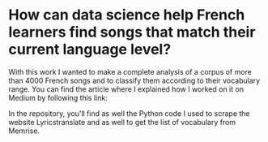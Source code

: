 # How can data science help French learners find songs that match their current language level?

With this work I wanted to make a complete analysis of a corpus of more than 4000 French songs and to classify them according to their vocabulary range. 
You can find the article where I explained how I worked on it on Medium by following this link: 

In the repository, you'll find as well the Python code I used to scrape the website Lyricstranslate and as well to get the list of vocabulary from Memrise. 
